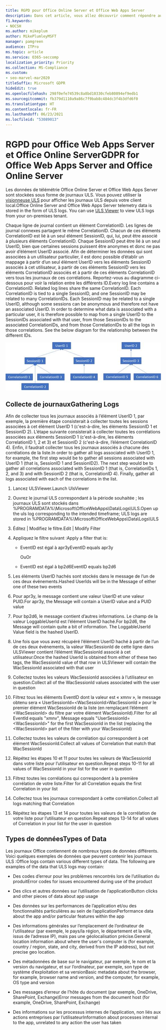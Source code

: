 ```yaml
---
title: RGPD pour Office Online Server et Office Web Apps Server
description: Dans cet article, vous allez découvrir comment répondre aux exigences du RGPD pour Office Online Server et Office Web Apps Server.
f1.keywords:
- NOCSH
ms.author: mikeplum
author: MikePlumleyMSFT
manager: pamgreen
audience: ITPro
ms.topic: article
ms.service: O365-seccomp
localization_priority: Priority
ms.collection: MS-Compliance
ms.custom:
- seo-marvel-mar2020
titleSuffix: Microsoft GDPR
hideEdit: true
ms.openlocfilehash: 298f0efe74539c8a8bd10330cfeb80894ef9edb1
ms.sourcegitcommit: fb379d1110a9a86c7f9bab8c484dc3f4b3dfd6f0
ms.translationtype: HT
ms.contentlocale: fr-FR
ms.lasthandoff: 06/23/2021
ms.locfileid: "53089013"
---
```

# <a name="gdpr-for-office-web-apps-server-and-office-online-server"></a><span data-ttu-id="c7ea0-103">RGPD pour Office Web Apps Server et Office Online Server</span><span class="sxs-lookup"><span data-stu-id="c7ea0-103">GDPR for Office Web Apps Server and Office Online Server</span></span>

<span data-ttu-id="c7ea0-p101">Les données de télémétrie Office Online Server et Office Web Apps Server sont stockées sous forme de journaux ULS. Vous pouvez utiliser la [visionneuse ULS](https://www.microsoft.com/download/details.aspx?id=44020) pour afficher les journaux ULS depuis votre client local.</span><span class="sxs-lookup"><span data-stu-id="c7ea0-p101">Office Online Server and Office Web Apps Server telemetry data is stored in the form of ULS logs. You can use [ULS Viewer](https://www.microsoft.com/download/details.aspx?id=44020) to view ULS logs from your on-premises tenant.</span></span>

<span data-ttu-id="c7ea0-p102">Chaque ligne de journal contient un élément CorrelationID. Les lignes de journal connexes partagent le même CorrelationID. Chacun de ces éléments CorrelationID est lié à un seul élément SessionID, qui, lui, peut être associé à plusieurs éléments CorrelationID. Chaque SessionID peut être lié à un seul UserID, bien que certaines sessions puissent être anonymes et donc ne pas avoir d’élément UserID associé. Afin de déterminer les données qui sont associées à un utilisateur particulier, il est donc possible d’établir un mappage à partir d’un seul élément UserID vers les éléments SessionID associés à cet utilisateur, à partir de ces éléments SessionID vers les éléments CorrelationID associés et à partir de ces éléments CorrelationID vers tous les journaux de ces corrélations. Reportez-vous au diagramme ci-dessous pour voir la relation entre les différents ID.</span><span class="sxs-lookup"><span data-stu-id="c7ea0-p102">Every log line contains a CorrelationID. Related log lines share the same CorrelationID. Each CorrelationID is tied to a single SessionID, and one SessionID may be related to many CorrelationIDs. Each SessionID may be related to a single UserID, although some sessions can be anonymous and therefore not have an associated UserID. In order to determine what data is associated with a particular user, it is therefore possible to map from a single UserID to the SessionIDs associated with that user, from those SessionIDs to the associated CorrelationIDs, and from those CorrelationIDs to all the logs in those correlations. See the below diagram for the relationship between the different IDs.</span></span>

![Organigramme montrant la relation entre SessionIDs et CorrelationIds](../media/gdpr-for-office-online-server-image1.jpg)

## <a name="gathering-logs"></a><span data-ttu-id="c7ea0-113">Collecte de journaux</span><span class="sxs-lookup"><span data-stu-id="c7ea0-113">Gathering Logs</span></span>

<span data-ttu-id="c7ea0-p103">Afin de collecter tous les journaux associés à l’élément UserID 1, par exemple, la première étape consisterait à collecter toutes les sessions associées à cet élément UserID 1 (c'est-à-dire, les éléments SessionID 1 et SessionID 2). L’étape suivante consisterait à collecter toutes les corrélations associées aux éléments SessionID 1 (c'est-à-dire, les éléments CorrelationID 1, 2 et 3) et SessionID 2 (c'est-à-dire, l’élément CorrelationID 4). Enfin, il faudrait collecter tous les journaux associés à chacune des corrélations de la liste.</span><span class="sxs-lookup"><span data-stu-id="c7ea0-p103">In order to gather all logs associated with UserID 1, for example, the first step would be to gather all sessions associated with UserID 1 (that is, SessionID 1 and SessionID2). The next step would be to gather all correlations associated with SessionID 1 (that is, CorrelationIDs 1, 2, and 3) and with SessionID 2 (that is, CorrelationID 4). Finally, gather all logs associated with each of the correlations in the list.</span></span>

1. <span data-ttu-id="c7ea0-117">Lancez ULSViewer.</span><span class="sxs-lookup"><span data-stu-id="c7ea0-117">Launch UlsViewer</span></span>

2. <span data-ttu-id="c7ea0-118">Ouvrez le journal ULS correspondant à la période souhaitée ; les journaux ULS sont stockés dans %PROGRAMDATA%\\Microsoft\\OfficeWebApps\\Data\\Logs\\ULS.</span><span class="sxs-lookup"><span data-stu-id="c7ea0-118">Open up the uls log corresponding to the intended timeframe; ULS logs are stored in %PROGRAMDATA%\\Microsoft\\OfficeWebApps\\Data\\Logs\\ULS</span></span>

3. <span data-ttu-id="c7ea0-119">Éditez | Modifiez le filtre.</span><span class="sxs-lookup"><span data-stu-id="c7ea0-119">Edit | Modify Filter</span></span>

4. <span data-ttu-id="c7ea0-120">Appliquez le filtre suivant :</span><span class="sxs-lookup"><span data-stu-id="c7ea0-120">Apply a filter that is:</span></span>

    - <span data-ttu-id="c7ea0-121">EventID est égal à apr3y</span><span class="sxs-lookup"><span data-stu-id="c7ea0-121">EventID equals apr3y</span></span>

      <span data-ttu-id="c7ea0-122">Ou</span><span class="sxs-lookup"><span data-stu-id="c7ea0-122">Or</span></span>

    - <span data-ttu-id="c7ea0-123">EventID est égal à bp2d6</span><span class="sxs-lookup"><span data-stu-id="c7ea0-123">EventID equals bp2d6</span></span>

5. <span data-ttu-id="c7ea0-124">Les éléments UserID hachés sont stockés dans le message de l’un de ces deux événements.</span><span class="sxs-lookup"><span data-stu-id="c7ea0-124">Hashed UserIds will be in the Message of either one of these two events</span></span>

6. <span data-ttu-id="c7ea0-125">Pour apr3y, le message contient une valeur UserID et une valeur PUID.</span><span class="sxs-lookup"><span data-stu-id="c7ea0-125">For apr3y, the Message will contain a UserID value and a PUID value</span></span>

7. <span data-ttu-id="c7ea0-p104">Pour bp2d6, le message contient d’autres informations. Le champ de la valeur LoggableUserId est l’élément UserID haché.</span><span class="sxs-lookup"><span data-stu-id="c7ea0-p104">For bp2d6, the Message will contain quite a bit of information. The LoggableUserId Value field is the hashed UserID.</span></span>

8. <span data-ttu-id="c7ea0-128">Une fois que vous avez récupéré l’élément UserID haché à partir de l’un de ces deux événements, la valeur WacSessionId de cette ligne dans ULSViewer contient l’élément WacSessionId associé à cet utilisateur.</span><span class="sxs-lookup"><span data-stu-id="c7ea0-128">Once the hashed UserId is obtained from either of these two tags, the WacSessionId value of that row in ULSViewer will contain the WacSessionId associated with that user</span></span>

9. <span data-ttu-id="c7ea0-129">Collectez toutes les valeurs WacSessionId associées à l’utilisateur en question.</span><span class="sxs-lookup"><span data-stu-id="c7ea0-129">Collect all of the WacSessionId values associated with the user in question</span></span>

10. <span data-ttu-id="c7ea0-130">Filtrez tous les éléments EventID dont la valeur est « xmnv », le message obtenu sera « UserSessionId=\<WacSessionId\>WacSessionId » pour le premier élément WacSessionId de la liste (en remplaçant l’élément \<WacSessionId\> du filtre par votre élément WacSessionId).</span><span class="sxs-lookup"><span data-stu-id="c7ea0-130">Filter for all EventId equals "xmnv", Message equals "UserSessionId=\<WacSessionId\>" for the first WacSessionId in the list (replacing the \<WacSessionId\> part of the filter with your WacSessionId)</span></span>

11. <span data-ttu-id="c7ea0-131">Collectez toutes les valeurs de corrélation qui correspondent à cet élément WacSessionId.</span><span class="sxs-lookup"><span data-stu-id="c7ea0-131">Collect all values of Correlation that match that WacSessionId</span></span>

12. <span data-ttu-id="c7ea0-132">Répétez les étapes 10 et 11 pour toutes les valeurs de WacSessionId dans votre liste pour l’utilisateur en question.</span><span class="sxs-lookup"><span data-stu-id="c7ea0-132">Repeat steps 10-11 for all values of WacSessionId in your list for the user in question</span></span>

13. <span data-ttu-id="c7ea0-133">Filtrez toutes les corrélations qui correspondent à la première corrélation de votre liste.</span><span class="sxs-lookup"><span data-stu-id="c7ea0-133">Filter for all Correlation equals the first Correlation in your list</span></span>

14. <span data-ttu-id="c7ea0-134">Collectez tous les journaux correspondant à cette corrélation.</span><span class="sxs-lookup"><span data-stu-id="c7ea0-134">Collect all logs matching that Correlation</span></span>

15. <span data-ttu-id="c7ea0-135">Répétez les étapes 13 et 14 pour toutes les valeurs de la corrélation de votre liste pour l’utilisateur en question.</span><span class="sxs-lookup"><span data-stu-id="c7ea0-135">Repeat steps 13-14 for all values of Correlation in your list for the user in question</span></span>

## <a name="types-of-data"></a><span data-ttu-id="c7ea0-136">Types de données</span><span class="sxs-lookup"><span data-stu-id="c7ea0-136">Types of Data</span></span>

<span data-ttu-id="c7ea0-p105">Les journaux Office contiennent de nombreux types de données différents. Voici quelques exemples de données que peuvent contenir les journaux ULS :</span><span class="sxs-lookup"><span data-stu-id="c7ea0-p105">Office logs contain various different types of data. The following are examples of the data that ULS logs may contain:</span></span>

- <span data-ttu-id="c7ea0-139">Des codes d’erreur pour les problèmes rencontrés lors de l’utilisation du produit</span><span class="sxs-lookup"><span data-stu-id="c7ea0-139">Error codes for issues encountered during use of the product</span></span>

- <span data-ttu-id="c7ea0-140">Des clics et autres données sur l’utilisation de l’application</span><span class="sxs-lookup"><span data-stu-id="c7ea0-140">Button clicks and other pieces of data about app usage</span></span>

- <span data-ttu-id="c7ea0-141">Des données sur les performances de l’application et/ou des fonctionnalités particulières au sein de l’application</span><span class="sxs-lookup"><span data-stu-id="c7ea0-141">Performance data about the app and/or particular features within the app</span></span>

- <span data-ttu-id="c7ea0-142">Des informations générales sur l’emplacement de l’ordinateur de l’utilisateur (par exemple, le pays/la région, le département et la ville, issus de l’adresse IP), mais pas une géolocalisation précise.</span><span class="sxs-lookup"><span data-stu-id="c7ea0-142">General location information about where the user's computer is (for example, country / region, state, and city, derived from the IP address), but not precise geo location.</span></span>

- <span data-ttu-id="c7ea0-143">Des métadonnées de base sur le navigateur, par exemple, le nom et la version du navigateur, et sur l’ordinateur, par exemple, son type de système d’exploitation et sa version</span><span class="sxs-lookup"><span data-stu-id="c7ea0-143">Basic metadata about the browser, for example, browser name and version, and the computer, for example, OS type and version</span></span>

- <span data-ttu-id="c7ea0-144">Des messages d’erreur de l’hôte du document (par exemple, OneDrive, SharePoint, Exchange)</span><span class="sxs-lookup"><span data-stu-id="c7ea0-144">Error messages from the document host (for example, OneDrive, SharePoint, Exchange)</span></span>

- <span data-ttu-id="c7ea0-145">Des informations sur les processus internes de l’application, non liés aux actions entreprises par l’utilisateur</span><span class="sxs-lookup"><span data-stu-id="c7ea0-145">Information about processes internal to the app, unrelated to any action the user has taken</span></span>
